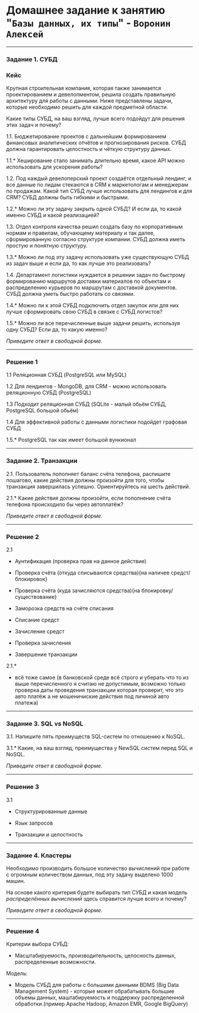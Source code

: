 # Домашнее задание к занятию "`Базы данных, их типы`" - `Воронин Алексей`



------


### Задание 1. СУБД

### Кейс
Крупная строительная компания, которая также занимается проектированием и девелопментом, решила создать 
правильную архитектуру для работы с данными. Ниже представлены задачи, которые необходимо решить для
каждой предметной области. 

Какие типы СУБД, на ваш взгляд, лучше всего подойдут для решения этих задач и почему? 
 
1.1. Бюджетирование проектов с дальнейшим формированием финансовых аналитических отчётов и прогнозирования рисков.
СУБД должна гарантировать целостность и чёткую структуру данных.

1.1.* Хеширование стало занимать длительно время, какое API можно использовать для ускорения работы? 

1.2. Под каждый девелоперский проект создаётся отдельный лендинг, и все данные по лидам стекаются в CRM к 
маркетологам и менеджерам по продажам. Какой тип СУБД лучше использовать для лендингов и для CRM? 
СУБД должны быть гибкими и быстрыми.

1.2.* Можно ли эту задачу закрыть одной СУБД? И если да, то какой именно СУБД и какой реализацией?

1.3. Отдел контроля качества решил создать базу по корпоративным нормам и правилам, обучающему материалу 
и так далее, сформированную согласно структуре компании. СУБД должна иметь простую и понятную структуру.

1.3.* Можно ли под эту задачу использовать уже существующую СУБД из задач выше и если да, то как лучше это 
реализовать?

1.4. Департамент логистики нуждается в решении задач по быстрому формированию маршрутов доставки материалов 
по объектам и распределению курьеров по маршрутам с доставкой документов. СУБД должна уметь быстро работать
со связями.

1.4.* Можно ли к этой СУБД подключить отдел закупок или для них лучше сформировать свою СУБД в связке с СУБД 
логистов?

1.5.* Можно ли все перечисленные выше задачи решить, используя одну СУБД? Если да, то какую именно?

*Приведите ответ в свободной форме.*

---

### Решение 1

1.1 Реляционная СУБД (PostgreSQL или MySQL)

1.2 Для лендингов - MongoDB, для CRM - можно использовать реляционную СУБД (PostgreSQL)

1.3 Подходит реляционная СУБД (SQLite - малый обьём СУБД, PostgreSQL большой обьём)

1.4 Для эффективной работы с данными логистики подойдет графовая СУБД

1.5.* PostgreSQL так как имеет большой вункионал

---
### Задание 2. Транзакции

2.1. Пользователь пополняет баланс счёта телефона, распишите пошагово, какие действия должны произойти для того, чтобы 
транзакция завершилась успешно. Ориентируйтесь на шесть действий.

2.1.* Какие действия должны произойти, если пополнение счёта телефона происходило бы через автоплатёж?

*Приведите ответ в свободной форме.*

---

### Решение 2

2.1

- Аунтификация (проверка прав на данное действие)

- Проверка счёта (откуда списываются средства){на наличее средст/блокировок}

- Проверка счёта (куда зачисляются средства){на блокировку/существование}

- Заморозка средств на счёте списания

- Списание средст

- Зачисление средст

- Проверка зачисления

- Завершение транзакции


2.1.*

- всё тоже самое (в банковской среде всё строго и уберать что то из выше перечисленного я считаю не допустимым, возможно только проверка даты проведения транзакции которая проверит, что это авто платёж а не мошеничиские действия под личиной авто платежа)

---

### Задание 3. SQL vs NoSQL

3.1. Напишите пять преимуществ SQL-систем по отношению к NoSQL. 

3.1.* Какие, на ваш взгляд, преимущества у NewSQL систем перед SQL и NoSQL.

*Приведите ответ в свободной форме.*

---

### Решение 3

3.1

- Структурированные данные

- Язык запросов

- Транзакции и целостность


---

### Задание 4. Кластеры

Необходимо производить большое количество вычислений при работе с огромным количеством данных, под эту задачу 
выделено 1000 машин. 

На основе какого критерия будете выбирать тип СУБД и какая модель *распределённых вычислений* 
здесь справится лучше всего и почему?

*Приведите ответ в свободной форме.*

---

### Решение 4

Критерии выбора СУБД:
 - Масштабируемость, производительность, целосность данных, распределенные возможности.

Модель: 
 - Модель СУБД для работы с большими данными BDMS (Big Data Management System)  - которые может обрабатывать большие объемы данных, маштабируемость и поддержку распределенной обработки.(пример Apache Hadoop, Amazon EMR, Google BigQuery)
  

